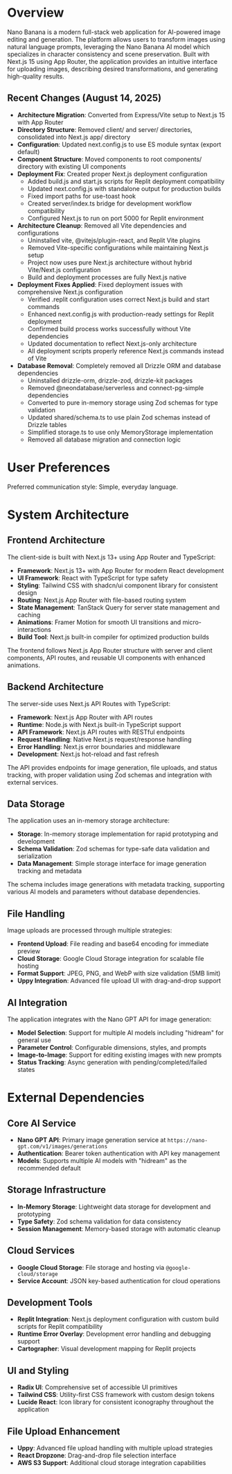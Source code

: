 # Overview

Nano Banana is a modern full-stack web application for AI-powered image editing and generation. The platform allows users to transform images using natural language prompts, leveraging the Nano Banana AI model which specializes in character consistency and scene preservation. Built with Next.js 15 using App Router, the application provides an intuitive interface for uploading images, describing desired transformations, and generating high-quality results.

## Recent Changes (August 14, 2025)
- **Architecture Migration**: Converted from Express/Vite setup to Next.js 15 with App Router
- **Directory Structure**: Removed client/ and server/ directories, consolidated into Next.js app/ directory
- **Configuration**: Updated next.config.js to use ES module syntax (export default)
- **Component Structure**: Moved components to root components/ directory with existing UI components
- **Deployment Fix**: Created proper Next.js deployment configuration
  - Added build.js and start.js scripts for Replit deployment compatibility
  - Updated next.config.js with standalone output for production builds
  - Fixed import paths for use-toast hook
  - Created server/index.ts bridge for development workflow compatibility
  - Configured Next.js to run on port 5000 for Replit environment
- **Architecture Cleanup**: Removed all Vite dependencies and configurations
  - Uninstalled vite, @vitejs/plugin-react, and Replit Vite plugins
  - Removed Vite-specific configurations while maintaining Next.js setup
  - Project now uses pure Next.js architecture without hybrid Vite/Next.js configuration
  - Build and deployment processes are fully Next.js native
- **Deployment Fixes Applied**: Fixed deployment issues with comprehensive Next.js configuration
  - Verified .replit configuration uses correct Next.js build and start commands
  - Enhanced next.config.js with production-ready settings for Replit deployment
  - Confirmed build process works successfully without Vite dependencies
  - Updated documentation to reflect Next.js-only architecture
  - All deployment scripts properly reference Next.js commands instead of Vite
- **Database Removal**: Completely removed all Drizzle ORM and database dependencies
  - Uninstalled drizzle-orm, drizzle-zod, drizzle-kit packages
  - Removed @neondatabase/serverless and connect-pg-simple dependencies
  - Converted to pure in-memory storage using Zod schemas for type validation
  - Updated shared/schema.ts to use plain Zod schemas instead of Drizzle tables
  - Simplified storage.ts to use only MemoryStorage implementation
  - Removed all database migration and connection logic

# User Preferences

Preferred communication style: Simple, everyday language.

# System Architecture

## Frontend Architecture
The client-side is built with Next.js 13+ using App Router and TypeScript:
- **Framework**: Next.js 13+ with App Router for modern React development
- **UI Framework**: React with TypeScript for type safety
- **Styling**: Tailwind CSS with shadcn/ui component library for consistent design
- **Routing**: Next.js App Router with file-based routing system
- **State Management**: TanStack Query for server state management and caching
- **Animations**: Framer Motion for smooth UI transitions and micro-interactions
- **Build Tool**: Next.js built-in compiler for optimized production builds

The frontend follows Next.js App Router structure with server and client components, API routes, and reusable UI components with enhanced animations.

## Backend Architecture
The server-side uses Next.js API Routes with TypeScript:
- **Framework**: Next.js App Router with API routes
- **Runtime**: Node.js with Next.js built-in TypeScript support
- **API Framework**: Next.js API routes with RESTful endpoints
- **Request Handling**: Native Next.js request/response handling
- **Error Handling**: Next.js error boundaries and middleware
- **Development**: Next.js hot-reload and fast refresh

The API provides endpoints for image generation, file uploads, and status tracking, with proper validation using Zod schemas and integration with external services.

## Data Storage
The application uses an in-memory storage architecture:
- **Storage**: In-memory storage implementation for rapid prototyping and development
- **Schema Validation**: Zod schemas for type-safe data validation and serialization
- **Data Management**: Simple storage interface for image generation tracking and metadata

The schema includes image generations with metadata tracking, supporting various AI models and parameters without database dependencies.

## File Handling
Image uploads are processed through multiple strategies:
- **Frontend Upload**: File reading and base64 encoding for immediate preview
- **Cloud Storage**: Google Cloud Storage integration for scalable file hosting
- **Format Support**: JPEG, PNG, and WebP with size validation (5MB limit)
- **Uppy Integration**: Advanced file upload UI with drag-and-drop support

## AI Integration
The application integrates with the Nano GPT API for image generation:
- **Model Selection**: Support for multiple AI models including "hidream" for general use
- **Parameter Control**: Configurable dimensions, styles, and prompts
- **Image-to-Image**: Support for editing existing images with new prompts
- **Status Tracking**: Async generation with pending/completed/failed states

# External Dependencies

## Core AI Service
- **Nano GPT API**: Primary image generation service at `https://nano-gpt.com/v1/images/generations`
- **Authentication**: Bearer token authentication with API key management
- **Models**: Supports multiple AI models with "hidream" as the recommended default

## Storage Infrastructure
- **In-Memory Storage**: Lightweight data storage for development and prototyping
- **Type Safety**: Zod schema validation for data consistency
- **Session Management**: Memory-based storage with automatic cleanup

## Cloud Services
- **Google Cloud Storage**: File storage and hosting via `@google-cloud/storage`
- **Service Account**: JSON key-based authentication for cloud operations

## Development Tools
- **Replit Integration**: Next.js deployment configuration with custom build scripts for Replit compatibility
- **Runtime Error Overlay**: Development error handling and debugging support  
- **Cartographer**: Visual development mapping for Replit projects

## UI and Styling
- **Radix UI**: Comprehensive set of accessible UI primitives
- **Tailwind CSS**: Utility-first CSS framework with custom design tokens
- **Lucide React**: Icon library for consistent iconography throughout the application

## File Upload Enhancement
- **Uppy**: Advanced file upload handling with multiple upload strategies
- **React Dropzone**: Drag-and-drop file selection interface
- **AWS S3 Support**: Additional cloud storage integration capabilities